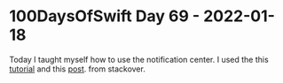 # 100DaysOfSwift Day 69 - 2022-01-18

Today I taught myself how to use the notification center.  I used the this [tutorial](https://www.hackingwithswift.com/example-code/system/how-to-post-messages-using-notificationcenter)  and this [post](https://stackoverflow.com/a/44406084). from stackover.
